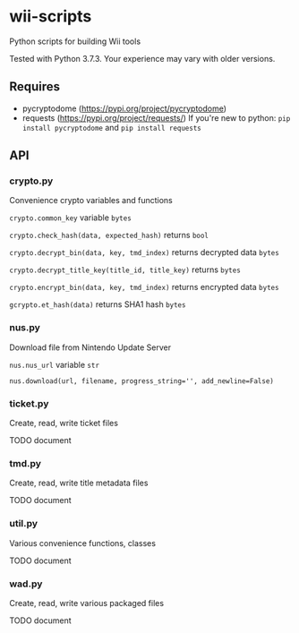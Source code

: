 # wii-scripts
Python scripts for building Wii tools

Tested with Python 3.7.3. Your experience may vary with older versions.

## Requires
* pycryptodome (https://pypi.org/project/pycryptodome) 
* requests (https://pypi.org/project/requests/) 
If you're new to python: `pip install pycryptodome` and `pip install requests`

## API

### crypto.py
Convenience crypto variables and functions

`crypto.common_key`
variable `bytes`

`crypto.check_hash(data, expected_hash)`
returns `bool`

`crypto.decrypt_bin(data, key, tmd_index)`
returns decrypted data `bytes`

`crypto.decrypt_title_key(title_id, title_key)`
returns `bytes`

`crypto.encrypt_bin(data, key, tmd_index)`
returns encrypted data `bytes`

`gcrypto.et_hash(data)`
returns SHA1 hash `bytes`

### nus.py
Download file from Nintendo Update Server

`nus.nus_url`
variable `str`

`nus.download(url, filename, progress_string='', add_newline=False)`

### ticket.py
Create, read, write ticket files

TODO document

### tmd.py
Create, read, write title metadata files

TODO document

### util.py
Various convenience functions, classes

TODO document

### wad.py
Create, read, write various packaged files

TODO document

